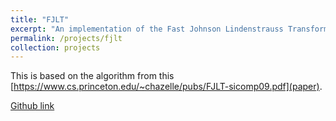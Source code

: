 ```yaml
---
title: "FJLT"
excerpt: "An implementation of the Fast Johnson Lindenstrauss Transform written in python. Uses the fast hadamard transform (https://github.com/nbarbey/fht), numpy, and scipy libraries."
permalink: /projects/fjlt
collection: projects
---
```


This is based on the algorithm from this [https://www.cs.princeton.edu/~chazelle/pubs/FJLT-sicomp09.pdf](paper). 

[Github link](https://github.com/michaelmathen/)
